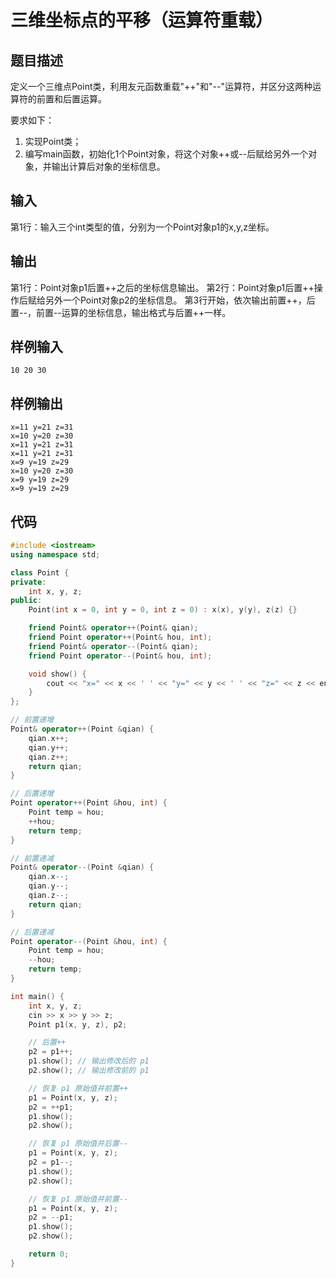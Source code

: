 #  三维坐标点的平移（运算符重载）

## 题目描述

定义一个三维点Point类，利用友元函数重载"++"和"--"运算符，并区分这两种运算符的前置和后置运算。

要求如下：
1. 实现Point类；
2. 编写main函数，初始化1个Point对象，将这个对象++或--后赋给另外一个对象，并输出计算后对象的坐标信息。

## 输入

第1行：输入三个int类型的值，分别为一个Point对象p1的x,y,z坐标。

## 输出

第1行：Point对象p1后置++之后的坐标信息输出。
第2行：Point对象p1后置++操作后赋给另外一个Point对象p2的坐标信息。
第3行开始，依次输出前置++，后置--，前置--运算的坐标信息，输出格式与后置++一样。

## 样例输入
```
10 20 30
```

## 样例输出
```
x=11 y=21 z=31
x=10 y=20 z=30
x=11 y=21 z=31
x=11 y=21 z=31
x=9 y=19 z=29
x=10 y=20 z=30
x=9 y=19 z=29
x=9 y=19 z=29
```
## 代码
```c++
#include <iostream>
using namespace std;

class Point {
private:
    int x, y, z;
public:
    Point(int x = 0, int y = 0, int z = 0) : x(x), y(y), z(z) {}

    friend Point& operator++(Point& qian);
    friend Point operator++(Point& hou, int);
    friend Point& operator--(Point& qian);
    friend Point operator--(Point& hou, int);

    void show() {
        cout << "x=" << x << ' ' << "y=" << y << ' ' << "z=" << z << endl;
    }
};

// 前置递增
Point& operator++(Point &qian) {
    qian.x++;
    qian.y++;
    qian.z++;
    return qian;
}

// 后置递增
Point operator++(Point &hou, int) {
    Point temp = hou;
    ++hou;
    return temp;
}

// 前置递减
Point& operator--(Point &qian) {
    qian.x--;
    qian.y--;
    qian.z--;
    return qian;
}

// 后置递减
Point operator--(Point &hou, int) {
    Point temp = hou;
    --hou;
    return temp;
}

int main() {
    int x, y, z;
    cin >> x >> y >> z;
    Point p1(x, y, z), p2;

    // 后置++
    p2 = p1++;
    p1.show(); // 输出修改后的 p1
    p2.show(); // 输出修改前的 p1

    // 恢复 p1 原始值并前置++
    p1 = Point(x, y, z);
    p2 = ++p1;
    p1.show();
    p2.show();

    // 恢复 p1 原始值并后置--
    p1 = Point(x, y, z);
    p2 = p1--;
    p1.show();
    p2.show();

    // 恢复 p1 原始值并前置--
    p1 = Point(x, y, z);
    p2 = --p1;
    p1.show();
    p2.show();

    return 0;
}
